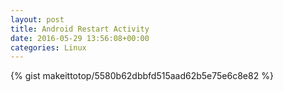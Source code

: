 ```yaml
---
layout: post                                                                                                              
title: Android Restart Activity                                                                                                                       
date: 2016-05-29 13:56:08+00:00                                                                                                                        
categories: Linux                                                                                                                
---                                                                                                                              
```


{% gist makeittotop/5580b62dbbfd515aad62b5e75e6c8e82 %}                                                                                                           

